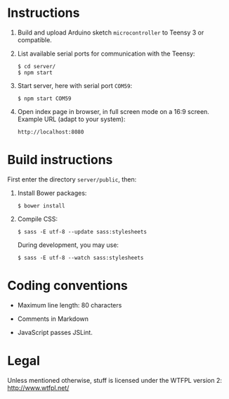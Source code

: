 Instructions
============

 1. Build and upload Arduino sketch `microcontroller` to Teensy 3 or
    compatible.

 2. List available serial ports for communication with the Teensy:

        $ cd server/
        $ npm start

 3. Start server, here with serial port `COM59`:

        $ npm start COM59

 4. Open index page in browser, in full screen mode on a 16:9 screen. Example
    URL (adapt to your system):

        http://localhost:8080


Build instructions
==================

First enter the directory `server/public`, then:

 1. Install Bower packages:

        $ bower install

 2. Compile CSS:

        $ sass -E utf-8 --update sass:stylesheets

    During development, you may use:

        $ sass -E utf-8 --watch sass:stylesheets


Coding conventions
==================

  * Maximum line length: 80 characters

  * Comments in Markdown

  * JavaScript passes JSLint.


Legal
=====

Unless mentioned otherwise, stuff is licensed under the WTFPL version 2:
<http://www.wtfpl.net/>
